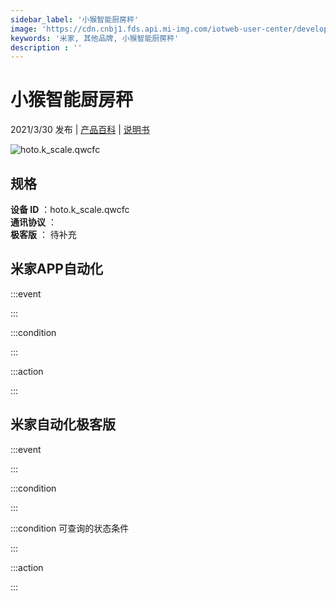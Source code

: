 ```yaml
---
sidebar_label: '小猴智能厨房秤'
image: 'https://cdn.cnbj1.fds.api.mi-img.com/iotweb-user-center/developer_16790478417563XsHtVoj.png?GalaxyAccessKeyId=AKVGLQWBOVIRQ3XLEW&Expires=9223372036854775807&Signature=SxYf30on7Hta1mNII80QaDto//o='
keywords: '米家, 其他品牌, 小猴智能厨房秤'
description : ''
---
```

# 小猴智能厨房秤

2021/3/30 发布 | [产品百科](https://home.mi.com/webapp/content/baike/product/index.html?model=hoto.k_scale.qwcfc/) | [说明书](https://home.mi.com/views/introduction.html?model=hoto.k_scale.qwcfc&region=cn)

![hoto.k_scale.qwcfc](https://cdn.cnbj1.fds.api.mi-img.com/iotweb-user-center/developer_16790478417563XsHtVoj.png?GalaxyAccessKeyId=AKVGLQWBOVIRQ3XLEW&Expires=9223372036854775807&Signature=SxYf30on7Hta1mNII80QaDto//o=)

## 规格  
> 
**设备 ID** ：hoto.k_scale.qwcfc  
**通讯协议** ：  
**极客版**  ： 待补充 


## 米家APP自动化  

:::event  

:::

:::condition  

:::

:::action   

:::

## 米家自动化极客版  

:::event  

:::

:::condition  

:::

:::condition 可查询的状态条件  

:::

:::action  

:::

        
